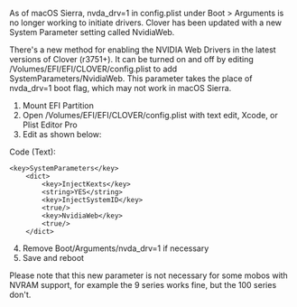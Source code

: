 As of macOS Sierra, nvda_drv=1 in config.plist under Boot > Arguments is no longer working to initiate drivers. Clover has been updated with a new System Parameter setting called NvidiaWeb.

There's a new method for enabling the NVIDIA Web Drivers in the latest versions of Clover (r3751+). It can be turned on and off by editing /Volumes/EFI/EFI/CLOVER/config.plist to add SystemParameters/NvidiaWeb. This parameter takes the place of nvda_drv=1 boot flag, which may not work in macOS Sierra.

1. Mount EFI Partition
2. Open /Volumes/EFI/EFI/CLOVER/config.plist with text edit, Xcode, or Plist Editor Pro
3. Edit as shown below:

Code (Text):
```
<key>SystemParameters</key>
    <dict>
        <key>InjectKexts</key>
        <string>YES</string>
        <key>InjectSystemID</key>
        <true/>
        <key>NvidiaWeb</key>
        <true/>
    </dict>
```

4. Remove Boot/Arguments/nvda_drv=1 if necessary
5. Save and reboot

Please note that this new parameter is not necessary for some mobos with NVRAM support, for example the 9 series works fine, but the 100 series don't.

